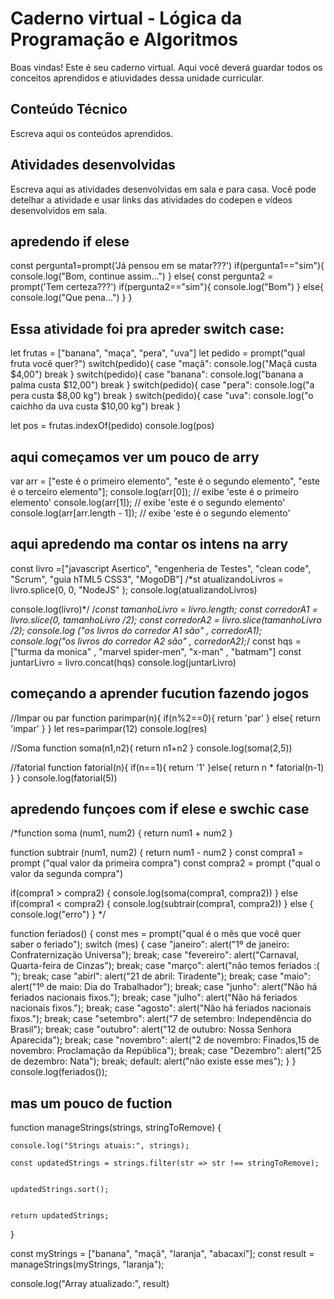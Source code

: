 # Caderno virtual - Lógica da Programação e Algoritmos
Boas vindas! Este é seu caderno virtual. Aqui você deverá guardar todos os conceitos aprendidos e atiuvidades dessa unidade curricular. 


## Conteúdo Técnico
Escreva aqui os conteúdos aprendidos.



## Atividades desenvolvidas
Escreva aqui as atividades desenvolvidas em sala e para casa. Você pode detelhar a atividade e usar links das atividades do codepen e vídeos desenvolvidos em sala. 

## apredendo if elese

const pergunta1=prompt('Já pensou em se matar???')
if(pergunta1=="sim"){
  console.log("Bom, continue assim...")
  }
else{
  const pergunta2 = prompt('Tem certeza???')
  if(pergunta2=="sim"){
    console.log("Bom")
  }
  else{
    console.log("Que pena...")
  }
}



## Essa atividade foi pra apreder switch case:

let frutas = ["banana", "maça", "pera", "uva"]
let pedido = prompt("qual fruta você quer?")
switch(pedido){
case "maçã":
  console.log("Maçã custa $4,00")
break
}
switch(pedido){
case "banana":
console.log("banana a palma custa $12,00")
break
}
switch(pedido){
  case "pera":
    console.log("a pera custa $8,00 kg")
break
}
switch(pedido){
  case "uva":
    console.log("o caichho da uva custa $10,00 kg")
    break
}

let pos = frutas.indexOf(pedido)
console.log(pos)

## aqui começamos ver um pouco de arry 

var arr = ["este é o primeiro elemento", "este é o segundo elemento", "este é o terceiro elemento"];
console.log(arr[0]); // exibe 'este é o primeiro elemento'
console.log(arr[1]); // exibe 'este é o segundo elemento'
console.log(arr[arr.length - 1]); // exibe 'este é o segundo elemento'



## aqui apredendo ma contar os intens na arry

const livro =["javascript Asertico", "engenheria de Testes", "clean code", "Scrum", "guia hTML5 CSS3", "MogoDB"]
/*st atualizandoLivros = livro.splice(0, 0, "NodeJS" );
console.log(atualizandoLivros)

console.log(livro)*/
/*const tamanhoLivro = livro.length;
const corredorA1 = livro.slice(0, tamanhoLivro /2);
const corredorA2 = livro.slice(tamanhoLivro /2);
console.log ("os livros do corredor A1 são" , corredorA1);
console.log("os livros do corredor A2 são" , corredorA2);*/
const hqs = ["turma da monica" , "marvel spider-men", "x-man" , "batmam"]
const juntarLivro = livro.concat(hqs)
console.log(juntarLivro)

## começando a aprender fucution fazendo jogos

//Impar ou par
function parimpar(n){
  if(n%2==0){
    return 'par'
  }
  else{
    return 'impar'
  }
}
let res=parimpar(12)
console.log(res)

//Soma
function soma(n1,n2){
  return n1+n2
}
console.log(soma(2,5))

//fatorial
function fatorial(n){
  if(n==1){
    return '1'
  }else{
    return n * fatorial(n-1)
  }
}
console.log(fatorial(5))

## apredendo funçoes  com if elese e swchic case

/*function soma (num1, num2) {
  return num1 + num2
}

function subtrair (num1, num2) {
  return num1 - num2
}
  const  compra1 = prompt ("qual valor da primeira compra")
  const compra2 = prompt ("qual o valor da segunda compra")
  
  if(compra1 > compra2) {
    console.log(soma(compra1, compra2)) 
  } else if(compra1 < compra2) {
  console.log(subtrair(compra1, compra2))
  } else {
    console.log("erro")
  } */

function feriados() {
  const mes = prompt("qual é o mês que você quer saber o feriado");
  switch (mes) {
    case "janeiro":
      alert("1º de janeiro: Confraternização Universa");
      break;
    case "fevereiro":
      alert("Carnaval, Quarta-feira de Cinzas");
      break;
    case "março":
      alert("não temos feriados :( ");
      break;
    case "abirl":
      alert("21 de abril: Tiradente");
      break;
    case "maio":
      alert("1º de maio: Dia do Trabalhador");
      break;
    case "junho":
      alert("Não há feriados nacionais fixos.");
      break;
    case "julho":
      alert("Não há feriados nacionais fixos.");
      break;
    case "agosto":
      alert("Não há feriados nacionais fixos.");
      break;
    case "setembro":
      alert("7 de setembro: Independência do Brasil");
      break;
    case "outubro":
      alert("12 de outubro: Nossa Senhora Aparecida");
      break;
    case "novembro":
      alert("2 de novembro: Finados,15 de novembro: Proclamação da República");
      break;
    case "Dezembro":
      alert("25 de dezembro: Nata");
      break;
    default:
      alert("não existe esse mes");
  }
}
console.log(feriados());

## mas um pouco de fuction

function manageStrings(strings, stringToRemove) {
  
    console.log("Strings atuais:", strings);

    const updatedStrings = strings.filter(str => str !== stringToRemove);

   
    updatedStrings.sort();

    
    return updatedStrings;
}


const myStrings = ["banana", "maçã", "laranja", "abacaxi"];
const result = manageStrings(myStrings, "laranja");

console.log("Array atualizado:", result)
